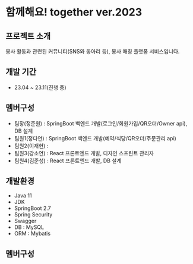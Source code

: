 # 함께해요! together ver.2023

## 프로젝트 소개
봉사 활동과 관련된 커뮤니티(SNS와 동아리 등), 봉사 매칭 플랫폼 서비스입니다.



## 개발 기간
- 23.04 ~ 23.11(진행 중)

## 멤버구성
- 팀장(정준원) : SpringBoot 백엔드 개발(로그인/회원가입/QR오더/Owner api), DB 설계
- 팀원1(정다연) : SpringBoot 백엔드 개발(예약/식당/QR오더/주문관리 api)
- 팀원2(이재현) : 
- 팀원3(강소연) : React 프론트엔드 개발, 디자인 스프린트 관리자
- 팀원4(김준성) : React 프론트엔드 개발, DB 설계


## 개발환경
- Java 11
- JDK
- SpringBoot 2.7
- Spring Security
- Swagger
- DB : MySQL
- ORM : Mybatis

## 멤버구성
